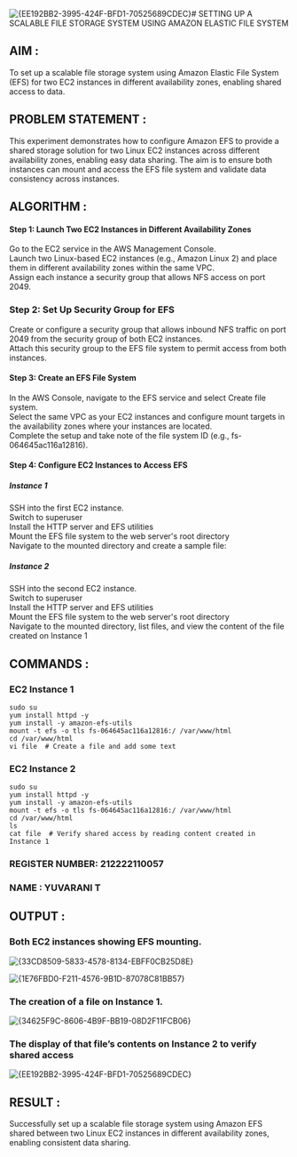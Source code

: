 ![{EE192BB2-3995-424F-BFD1-70525689CDEC}](https://github.com/user-attachments/assets/aa02d6b7-5813-4e2d-8f50-defb2a80d08d)# SETTING UP A SCALABLE FILE STORAGE SYSTEM USING AMAZON ELASTIC FILE SYSTEM
 
## AIM :
To set up a scalable file storage system using Amazon Elastic File System (EFS) for two EC2 instances in different availability zones, enabling shared access to data.

## PROBLEM STATEMENT :
This experiment demonstrates how to configure Amazon EFS to provide a shared storage solution for two Linux EC2 instances across different availability zones, enabling easy data sharing. The aim is to ensure both instances can mount and access the EFS file system and validate data consistency across instances.

## ALGORITHM :

#### Step 1: Launch Two EC2 Instances in Different Availability Zones
Go to the EC2 service in the AWS Management Console.</BR>
Launch two Linux-based EC2 instances (e.g., Amazon Linux 2) and place them in different availability zones within the same VPC.</BR>
Assign each instance a security group that allows NFS access on port 2049.</BR>

### Step 2: Set Up Security Group for EFS
Create or configure a security group that allows inbound NFS traffic on port 2049 from the security group of both EC2 instances.</BR>
Attach this security group to the EFS file system to permit access from both instances.</BR>

#### Step 3: Create an EFS File System
In the AWS Console, navigate to the EFS service and select Create file system.</BR>
Select the same VPC as your EC2 instances and configure mount targets in the availability zones where your instances are located.</BR>
Complete the setup and take note of the file system ID (e.g., fs-064645ac116a12816).</BR>

#### Step 4: Configure EC2 Instances to Access EFS

##### Instance 1</BR>
SSH into the first EC2 instance.</BR>
Switch to superuser</BR>
Install the HTTP server and EFS utilities</BR>
Mount the EFS file system to the web server's root directory</BR>
Navigate to the mounted directory and create a sample file:

##### Instance 2
SSH into the second EC2 instance.</BR>
Switch to superuser</BR>
Install the HTTP server and EFS utilities</BR>
Mount the EFS file system to the web server's root directory</BR>
Navigate to the mounted directory, list files, and view the content of the file created on Instance 1</BR>

## COMMANDS :

### EC2 Instance 1
```
sudo su
yum install httpd -y
yum install -y amazon-efs-utils
mount -t efs -o tls fs-064645ac116a12816:/ /var/www/html
cd /var/www/html
vi file  # Create a file and add some text
```

### EC2 Instance 2
```
sudo su
yum install httpd -y
yum install -y amazon-efs-utils
mount -t efs -o tls fs-064645ac116a12816:/ /var/www/html
cd /var/www/html
ls
cat file  # Verify shared access by reading content created in Instance 1
```
### REGISTER NUMBER: 212222110057
### NAME : YUVARANI T

## OUTPUT :

### Both EC2 instances showing EFS mounting. 
![{33CD8509-5833-4578-8134-EBFF0CB25D8E}](https://github.com/user-attachments/assets/f5b52ed3-eb2d-490e-82a5-62a2cf281aa5)

![{1E76FBD0-F211-4576-9B1D-87078C81BB57}](https://github.com/user-attachments/assets/bfd92e79-6b09-45a8-bbf8-e92a96fea7fc)

### The creation of a file on Instance 1.
![{34625F9C-8606-4B9F-BB19-08D2F11FCB06}](https://github.com/user-attachments/assets/63ac874c-c40d-4c56-82e8-743d36f4cca5)

### The display of that file’s contents on Instance 2 to verify shared access
![{EE192BB2-3995-424F-BFD1-70525689CDEC}](https://github.com/user-attachments/assets/1f3e20a3-ace8-49c4-961b-faf48ca08a2f)

## RESULT :
Successfully set up a scalable file storage system using Amazon EFS shared between two Linux EC2 instances in different availability zones, enabling consistent data sharing.
 
  


